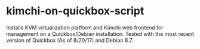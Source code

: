 # kimchi-on-quickbox-script
Installs KVM virtualization platform and Kimchi web frontend for management on a Quickbox/Debian installation. Tested with the most recent version of Quickbox (As of 8/20/17) and Debian 8.7.
